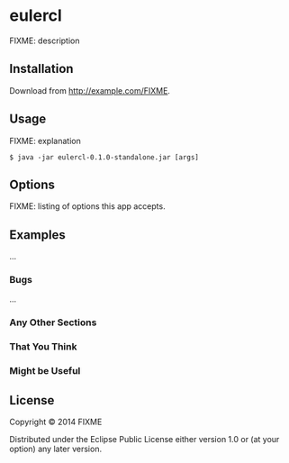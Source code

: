 # eulercl

FIXME: description

## Installation

Download from http://example.com/FIXME.

## Usage

FIXME: explanation

    $ java -jar eulercl-0.1.0-standalone.jar [args]

## Options

FIXME: listing of options this app accepts.

## Examples

...

### Bugs

...

### Any Other Sections
### That You Think
### Might be Useful

## License

Copyright © 2014 FIXME

Distributed under the Eclipse Public License either version 1.0 or (at
your option) any later version.
